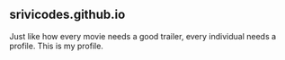 ## srivicodes.github.io

Just like how every movie needs a good trailer, every individual needs a profile. This is my profile.
